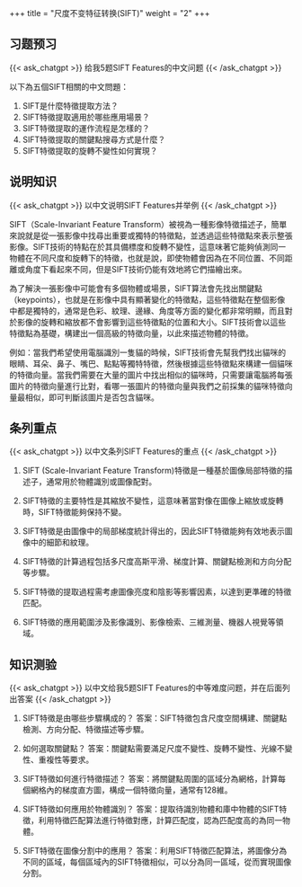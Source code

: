 +++
title = "尺度不变特征转换(SIFT)"
weight = "2"
+++
## 习题预习
{{< ask_chatgpt >}}
给我5题SIFT Features的中文问题
{{< /ask_chatgpt >}}

以下為五個SIFT相關的中文問題：

1. SIFT是什麼特徵提取方法？
2. SIFT特徵提取適用於哪些應用場景？
3. SIFT特徵提取的運作流程是怎樣的？
4. SIFT特徵提取的關鍵點搜尋方式是什麼？
5. SIFT特徵提取的旋轉不變性如何實現？   

## 说明知识
{{< ask_chatgpt >}}
以中文说明SIFT Features并举例
{{< /ask_chatgpt >}}

SIFT（Scale-Invariant Feature Transform）被視為一種影像特徵描述子，簡單來說就是從一張影像中找尋出重要或獨特的特徵點，並透過這些特徵點來表示整張影像。SIFT技術的特點在於其具備標度和旋轉不變性，這意味著它能夠偵測同一物體在不同尺度和旋轉下的特徵，也就是說，即使物體會因為在不同位置、不同距離或角度下看起來不同，但是SIFT技術仍能有效地將它們描繪出來。

為了解決一張影像中可能會有多個物體或場景，SIFT算法會先找出關鍵點（keypoints），也就是在影像中具有顯著變化的特徵點，這些特徵點在整個影像中都是獨特的，通常是色彩、紋理、邊緣、角度等方面的變化都非常明顯，而且對於影像的旋轉和縮放都不會影響到這些特徵點的位置和大小。SIFT技術會以這些特徵點為基礎，構建出一個高級的特徵向量，以此來描述物體的特徵。

例如：當我們希望使用電腦識別一隻貓的時候，SIFT技術會先幫我們找出貓咪的眼睛、耳朵、鼻子、嘴巴、點點等獨特特徵，然後根據這些特徵點來構建一個貓咪的特徵向量。當我們需要在大量的圖片中找出相似的貓咪時，只需要讓電腦將每張圖片的特徵向量進行比對，看哪一張圖片的特徵向量與我們之前採集的貓咪特徵向量最相似，即可判斷該圖片是否包含貓咪。   

## 条列重点
{{< ask_chatgpt >}}
以中文条列SIFT Features的重点
{{< /ask_chatgpt >}}

1. SIFT (Scale-Invariant Feature Transform)特徵是一種基於圖像局部特徵的描述子，通常用於物體識別或圖像配對。

2. SIFT特徵的主要特性是其縮放不變性，這意味著當對像在圖像上縮放或旋轉時，SIFT特徵能夠保持不變。

3. SIFT特徵是由圖像中的局部梯度統計得出的，因此SIFT特徵能夠有效地表示圖像中的細節和紋理。

4. SIFT特徵的計算過程包括多尺度高斯平滑、梯度計算、關鍵點檢測和方向分配等步驟。

5. SIFT特徵的提取過程需考慮圖像亮度和陰影等影響因素，以達到更準確的特徵匹配。

6. SIFT特徵的應用範圍涉及影像識別、影像檢索、三維測量、機器人視覺等領域。   

## 知识测验
{{< ask_chatgpt >}}
以中文给我5题SIFT Features的中等难度问题，并在后面列出答案
{{< /ask_chatgpt >}}

1. SIFT特徵是由哪些步驟構成的？
答案：SIFT特徵包含尺度空間構建、關鍵點檢測、方向分配、特徵描述等步驟。

2. 如何選取關鍵點？
答案：關鍵點需要滿足尺度不變性、旋轉不變性、光線不變性、重複性等要求。

3. SIFT特徵如何進行特徵描述？
答案：將關鍵點周圍的區域分為網格，計算每個網格內的梯度直方圖，構成一個特徵向量，通常有128維。

4. SIFT特徵如何應用於物體識別？
答案：提取待識別物體和庫中物體的SIFT特徵，利用特徵匹配算法進行特徵對應，計算匹配度，認為匹配度高的為同一物體。

5. SIFT特徵在圖像分割中的應用？
答案：利用SIFT特徵匹配算法，將圖像分為不同的區域，每個區域內的SIFT特徵相似，可以分為同一區域，從而實現圖像分割。   

